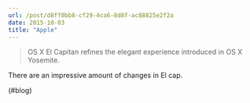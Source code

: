 ```yaml
---
url: /post/d8ff0bb8-cf29-4ca6-8d8f-ac88825e2f2a
date: 2015-10-03
title: "Apple"
---
```


> OS X El Capitan refines the elegant experience introduced in OS X Yosemite. 



There are an impressive amount of changes in El cap.



(#blog)